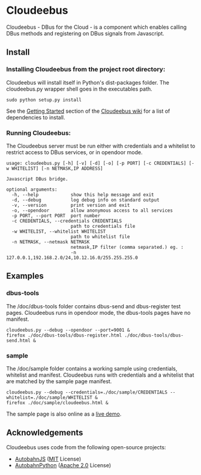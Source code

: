 
Cloudeebus
==========

Cloudeebus - DBus for the Cloud - is a component which enables calling DBus
 methods and registering on DBus signals from Javascript.


Install
-------

### Installing Cloudeebus from the project root directory:

Cloudeebus will install itself in Python's dist-packages folder. The
 cloudeebus.py wrapper shell goes in the executables path.

	sudo python setup.py install

See the [Getting Started](https://github.com/01org/cloudeebus/wiki/Getting-started)
 section of the [Cloudeebus wiki](https://github.com/01org/cloudeebus/wiki)
 for a list of dependencies to install.


### Running Cloudeebus:

The Cloudeebus server must be run either with credentials and a whitelist to
 restrict access to DBus services, or in opendoor mode.

	usage: cloudeebus.py [-h] [-v] [-d] [-o] [-p PORT] [-c CREDENTIALS] [-w WHITELIST] [-n NETMASK,IP ADDRESS]
	
	Javascript DBus bridge.
	
	optional arguments:
	  -h, --help            show this help message and exit
	  -d, --debug           log debug info on standard output
	  -v, --version         print version and exit
	  -o, --opendoor        allow anonymous access to all services
	  -p PORT, --port PORT  port number
	  -c CREDENTIALS, --credentials CREDENTIALS
	                        path to credentials file
	  -w WHITELIST, --whitelist WHITELIST
	                        path to whitelist file
  	  -n NETMASK, --netmask NETMASK
                        	netmask,IP filter (comma separated.) eg. :
	                        -n 127.0.0.1,192.168.2.0/24,10.12.16.0/255.255.255.0


Examples
--------

### dbus-tools

The /doc/dbus-tools folder contains dbus-send and dbus-register test pages.
Cloudeebus runs in opendoor mode, the dbus-tools pages have no manifest.

	cloudeebus.py --debug --opendoor --port=9001 &
	firefox ./doc/dbus-tools/dbus-register.html ./doc/dbus-tools/dbus-send.html &

### sample

The /doc/sample folder contains a working sample using credentials, whitelist and manifest.
Cloudeebus runs with credentials and a whitelist that are matched by the
 sample page manifest.

	cloudeebus.py --debug --credentials=./doc/sample/CREDENTIALS --whitelist=./doc/sample/WHITELIST &
	firefox ./doc/sample/cloudeebus.html &

The sample page is also online as a [live demo](http://01org.github.com/cloudeebus/).

Acknowledgements
----------------

Cloudeebus uses code from the following open-source projects:

  * [AutobahnJS](http://autobahn.ws/js) ([MIT](http://opensource.org/licenses/MIT) License)
  * [AutobahnPython](http://autobahn.ws/python) ([Apache 2.0](http://opensource.org/licenses/Apache-2.0) License)
